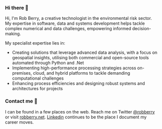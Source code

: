 ### Hi there 👋

Hi, I'm Rob Berry, a creative technologist in the environmental risk sector. My expertise in software, data and systems development helps tackle complex numerical and data challenges, empowering informed decision-making. 

My specialist expertise lies in:

* Creating solutions that leverage advanced data analysis, with a focus on geospatial insights, utilising both commercial and open-source tools automated through Python and .Net
* Implementing high-performance processing strategies across on-premises, cloud, and hybrid platforms to tackle demanding computational challenges
* Enhancing process efficiencies and designing robust systems and architectures for projects

### Contact me 💬

I can be found in a few places on the web. Reach me on Twitter [@robberry](https://twitter.com/robberry) or visit [robberry.net](https://robberry.net). [Linkedin](https://uk.linkedin.com/in/robberry) continues to be the place I document my career moves.
